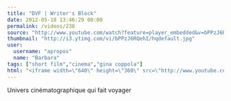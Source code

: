```yaml
---
title: "DVF | Writer's Block"
date: 2012-05-18 13:46:29 00:00
permalink: /videos/238
source: "http://www.youtube.com/watch?feature=player_embedded&v=bPPzJ6RQehI"
thumbnail: "http://i3.ytimg.com/vi/bPPzJ6RQehI/hqdefault.jpg"
user:
  username: "apropos"
  name: "Barbara"
tags: ["short film","cinema","gina coppola"]
html: "<iframe width=\"640\" height=\"360\" src=\"http://www.youtube.com/embed/bPPzJ6RQehI?wmode=transparent&fs=1&feature=oembed\" frameborder=\"0\" allowfullscreen></iframe>"
---
```


Univers cinématographique qui fait voyager